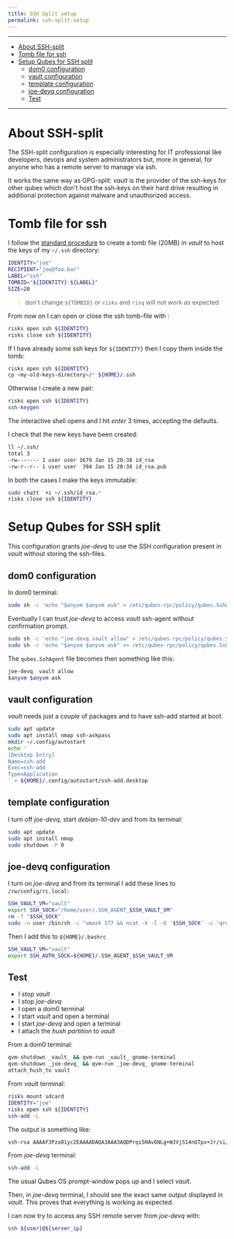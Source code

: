 ```yaml
---
title: SSH Split setup
permalink: ssh-split-setup
---
```


---

<!-- TOC -->

- [About SSH-split](#about-ssh-split)
- [Tomb file for ssh](#tomb-file-for-ssh)
- [Setup Qubes for SSH split](#setup-qubes-for-ssh-split)
    - [dom0 configuration](#dom0-configuration)
    - [vault configuration](#vault-configuration)
    - [template configuration](#template-configuration)
    - [joe-devq configuration](#joe-devq-configuration)
    - [Test](#test)

<!-- /TOC -->

---

# About SSH-split

The SSH-split configuration is especially interesting for IT professional like developers, devops and system administrators but, more in general, for anyone who has a remote server to manage via ssh.

It works the same way as GPG-split: _vault_ is the provider of the ssh-keys for other qubes which don't host the ssh-keys on their hard drive resulting in additional protection against malware and unauthorized access.

# Tomb file for ssh

I follow the [standard procedure](/risks-workflow/tomb-file-howto) to create a tomb file (20MB) in _vault_ to host the keys of my `~/.ssh` directory:

``` bash
IDENTITY="joe"
RECIPIENT="joe@foo.bar"
LABEL="ssh"
TOMBID="${IDENTITY}-${LABEL}"
SIZE=20
```
> don't change `${TOMBID}` or `risks` and `risq` will not work as expected

From now on I can open or close the ssh tomb-file with :

``` bash
risks open ssh ${IDENTITY}
risks close ssh ${IDENTITY}
```

If I have already some ssh keys for `${IDENTITY}` then I copy them inside the tomb:

``` bash
risks open ssh ${IDENTITY}
cp <my-old-keys-directory>/* ${HOME}/.ssh
```

Otherwise I create a new pair:

``` bash
risks open ssh ${IDENTITY}
ssh-keygen
```

The interactive shell opens and I hit _enter_ 3 times, accepting the defaults.

I check that the new keys have been created:

``` bash
ll ~/.ssh/
total 3
-rw------- 1 user user 1679 Jan 15 20:38 id_rsa
-rw-r--r-- 1 user user  394 Jan 15 20:38 id_rsa.pub
```

In both the cases I make the keys immutable:

``` bash
sudo chatt  +i ~/.ssh/id_rsa.*
risks close ssh ${IDENTITY}
```

# Setup Qubes for SSH split

This configuration grants _joe-devq_ to use the SSH configuration present in _vault_ without storing the ssh-files.

## dom0 configuration

In dom0 terminal:

``` bash
sudo sh -c 'echo "$anyvm $anyvm ask" > /etc/qubes-rpc/policy/qubes.SshAgent'
```

Eventually I can trust _joe-devq_ to access _vault_ ssh-agent without confirmation prompt.

``` bash
sudo sh -c 'echo "joe-devq vault allow" > /etc/qubes-rpc/policy/qubes.SshAgent'
sudo sh -c 'echo "$anyvm $anyvm ask" >> /etc/qubes-rpc/policy/qubes.SshAgent'
```
The `qubes.SshAgent` file becomes then something like this:

``` bash
joe-devq  vault allow
$anyvm $anyvm ask
```
## vault configuration

_vault_ needs just a couple of packages and to have ssh-add started at boot.

``` bash
sudo apt update
sudo apt install nmap ssh-askpass
mkdir ~/.config/autostart
echo '
[Desktop Entry]
Name=ssh-add
Exec=ssh-add
Type=Application
' > ${HOME}/.config/autostart/ssh-add.desktop
```

## template configuration

I turn off _joe-devq_, start _debian-10-dev_ and from its terminal:

``` bash
sudo apt update
sudo apt install nmap
sudo shutdown -P 0
```

## joe-devq configuration

I turn on _joe-devq_ and from its terminal I add these lines to `/rw/config/rc.local`:

``` bash
SSH_VAULT_VM="vault"
export SSH_SOCK="/home/user/.SSH_AGENT_$SSH_VAULT_VM"
rm -f "$SSH_SOCK"
sudo -u user /bin/sh -c "umask 177 && ncat -k -l -U '$SSH_SOCK' -c 'qrexec-client-vm $SSH_VAULT_VM qubes.SshAgent' &"
```

Then I add this to `${HOME}/.bashrc`

``` bash
SSH_VAULT_VM="vault"
export SSH_AUTH_SOCK=${HOME}/.SSH_AGENT_$SSH_VAULT_VM
```

## Test

* I stop _vault_
* I stop _joe-devq_
* I open a dom0 terminal
* I start _vault_ and open a terminal
* I start _joe-devq_ and open a terminal
* I attach the _hush partition_ to _vault_

From a dom0 terminal:

``` bash
qvm-shutdown _vault_ && qvm-run _vault_ gnome-terminal
qvm-shutdown _joe-devq_ && qvm-run _joe-devq_ gnome-terminal
attach_hush_to vault
```

From _vault_ terminal:

``` bash
risks mount sdcard
IDENTITY="joe"
risks open ssh ${IDENTITY}
ssh-add -L
```

The output is something like:

``` bash
ssh-rsa AAAAF3Pza01yc2EAAAADAQA3AAA3AQDPrqi5HAv6NLg+WJVjS14nGTpx+Jr/si/O0RYSMs21ran0K1xYAZ+h0sVrtUkt+JJHr3E38GHm6Dpah4err0by4uPfk+x3e15ZfZy4RsxttUXbkYmsto3byulUfOyN0dOYSL+jHt7i4qdvUNffTiqL0s/eaDb5q20ytg8g35WEhxchSa3y9PYRSPQ35dqjJU35DhON0yc9H36uhT4d0JtOjhpDL79JH3oi8+c0t4h+p1G3RvwLPnwkH
```

From _joe-devq_ terminal:

``` bash
ssh-add -L
```

The usual Qubes OS prompt-window pops up and I select _vault_.

Then, in _joe-devq_ terminal, I should see the exact same output displayed in _vault_. This proves that everything is working as expected.

I can now try to access any SSH remote server from _joe-devq_ with:

``` bash
ssh ${user}@${server_ip}
```